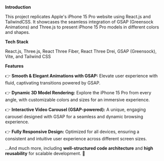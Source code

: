 **Introduction**

This project replicates Apple's iPhone 15 Pro website using React.js and TailwindCSS. It showcases the seamless integration of GSAP (Greensock Animations) and Three.js to present iPhone 15 Pro models in different colors and shapes.

**Tech Stack**

React.js,
Three.js,
React Three Fiber,
React Three Drei,
GSAP (Greensock),
Vite, and
Tailwind CSS

**Features**

👉 **Smooth & Elegant Animations with GSAP:** Elevate user experience with fluid, captivating transitions powered by GSAP.  

👉 **Dynamic 3D Model Rendering:** Explore the iPhone 15 Pro from every angle, with customizable colors and sizes for an immersive experience.  

👉 **Interactive Video Carousel (GSAP-powered):** A unique, engaging carousel designed with GSAP for a seamless and dynamic browsing experience.  

👉 **Fully Responsive Design:** Optimized for all devices, ensuring a consistent and intuitive user experience across different screen sizes.  

…And much more, including **well-structured code architecture** and **high reusability** for scalable development. 🚀  



